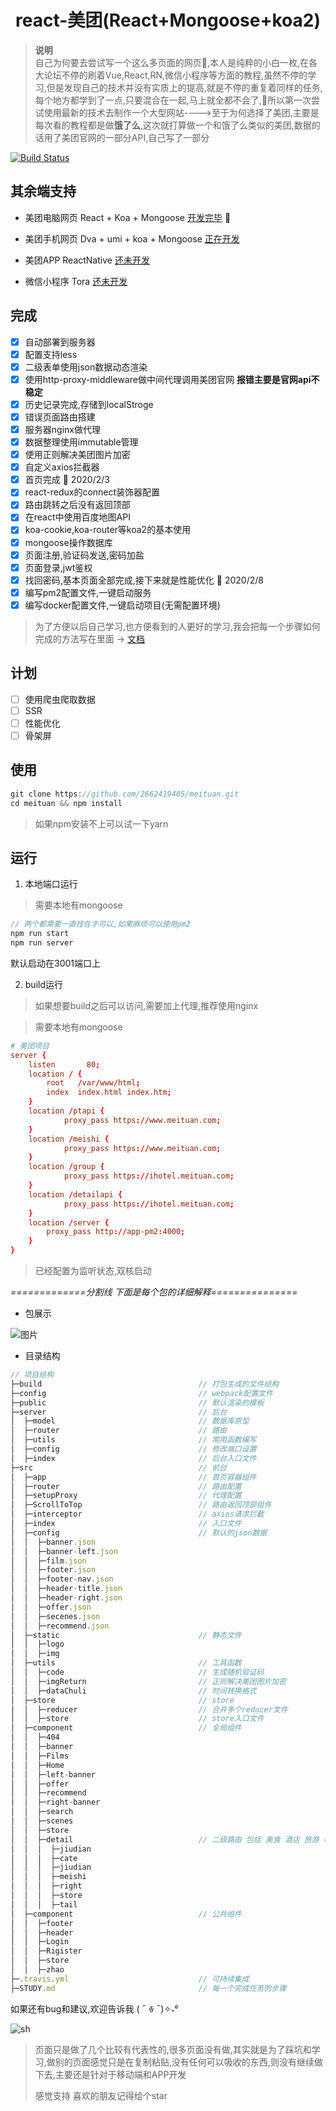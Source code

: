 <div align="center">
  
# react-美团(React+Mongoose+koa2)

</div>

> **说明** <br/>
> 自己为何要去尝试写一个这么多页面的网页:100:,本人是纯粹的小白一枚,在各大论坛不停的刷着Vue,React,RN,微信小程序等方面的教程,虽然不停的学习,但是发现自己的技术并没有实质上的提高,就是不停的重复着同样的任务,每个地方都学到了一点,只要混合在一起,马上就全都不会了,:tada:所以第一次尝试使用最新的技术去制作一个大型网站---->至于为何选择了美团,主要是每次看的教程都是做**饿了么**,这次就打算做一个和饿了么类似的美团,数据的话用了美团官网的一部分API,自己写了一部分

[![Build Status](https://www.travis-ci.org/2662419405/meituan.svg?branch=master)](https://www.travis-ci.org/2662419405/meituan)

## 其余端支持

* 美团电脑网页 React + Koa + Mongoose <a href="https://github.com/2662419405/meituan">开发完毕</a> :tada:

* 美团手机网页 Dva + umi + koa + Mongoose <a href="https://github.com/2662419405/meituanAn">正在开发</a>

* 美团APP ReactNative <a href="#">还未开发</a>

* 微信小程序 Tora <a href="#">还未开发</a>

## 完成

- [x] 自动部署到服务器
- [x] 配置支持less
- [x] 二级表单使用json数据动态渲染
- [x] 使用http-proxy-middleware做中间代理调用美团官网 **报错主要是官网api不稳定**
- [x] 历史记录完成,存储到localStroge
- [x] 错误页面路由搭建
- [x] 服务器nginx做代理
- [x] 数据整理使用immutable管理
- [x] 使用正则解决美团图片加密
- [x] 自定义axios拦截器
- [x] 首页完成 :tada: 2020/2/3
- [x] react-redux的connect装饰器配置
- [x] 路由跳转之后没有返回顶部
- [x] 在react中使用百度地图API
- [x] koa-cookie,koa-router等koa2的基本使用
- [x] mongoose操作数据库
- [x] 页面注册,验证码发送,密码加盐
- [x] 页面登录,jwt鉴权
- [x] 找回密码,基本页面全部完成,接下来就是性能优化 :rainbow: 2020/2/8
- [x] 编写pm2配置文件,一键启动服务
- [x] 编写docker配置文件,一键启动项目(无需配置环境)

> 为了方便以后自己学习,也方便看到的人更好的学习,我会把每一个步骤如何完成的方法写在里面 -> [文档](/STUDY.md)

## 计划

- [ ] 使用爬虫爬取数据
- [ ] SSR
- [ ] 性能优化
- [ ] 骨架屏

## 使用

```js
git clone https://github.com/2662419405/meituan.git
cd meituan && npm install
```

> 如果npm安装不上可以试一下yarn

## 运行

1. 本地端口运行

> 需要本地有mongoose

```js
// 两个都需要一直挂在才可以,如果麻烦可以使用pm2
npm run start
npm run server 
```

默认启动在3001端口上

2. build运行

> 如果想要build之后可以访问,需要加上代理,推荐使用nginx

> 需要本地有mongoose

```conf
# 美团项目
server {
    listen       80;
    location / {
        root   /var/www/html;
        index  index.html index.htm;
    }
    location /ptapi {
            proxy_pass https://www.meituan.com;
    }
    location /meishi {
            proxy_pass https://www.meituan.com;
    }
    location /group {
            proxy_pass https://ihotel.meituan.com;
    }
    location /detailapi {
            proxy_pass https://ihotel.meituan.com;
    }
    location /server {
        proxy_pass http://app-pm2:4000;
    }
}
```

> 已经配置为监听状态,双核启动

*=============分割线  下面是每个包的详细解释===============*

* 包展示

![图片](https://cdn.jsdelivr.net/gh/2662419405/imgs/tu/meituan.png)

* 目录结构

```js
// 项目结构
├─build                                   // 打包生成的文件结构
├─config                                  // webpack配置文件
├─public                                  // 默认渲染的模板
├─server                                  // 后台
│  ├─model                                // 数据库原型     
│  ├─router                               // 路由
│  ├─utils                                // 常用函数编写
│  ├─config                               // 修改端口设置
│  ├─index                                // 后台入口文件
├─src                                     // 前台
│  ├─app                                  // 首页容器组件
│  ├─router                               // 路由配置
│  ├─setupProxy                           // 代理配置
│  ├─ScrollToTop                          // 路由返回顶部组件
│  ├─interceptor                          // axios请求拦截
│  ├─index                                // 入口文件
│  ├─config                               // 默认的json数据
│  │  ├─banner.json
│  │  ├─banner-left.json
│  │  ├─film.json
│  │  ├─footer.json
│  │  ├─footer-nav.json
│  │  ├─header-title.json
│  │  ├─header-right.json
│  │  ├─offer.json
│  │  ├─secenes.json
│  │  ├─recommend.json
│  ├─static                               // 静态文件
│  │  ├─logo
│  │  ├─img
│  ├─utils                                // 工具函数
│  │  ├─code                              // 生成随机验证码
│  │  ├─imgReturn                         // 正则解决美团图片加密
│  │  ├─dataChuli                         // 时间转换格式
│  ├─store                                // store
│  │  ├─reducer                           // 合并多个reducer文件
│  │  ├─store                             // store入口文件
│  ├─component                            // 全局组件
│  │  ├─404
│  │  ├─banner
│  │  ├─Films
│  │  ├─Home
│  │  ├─left-banner
│  │  ├─offer
│  │  ├─recommend
│  │  ├─right-banner
│  │  ├─search
│  │  ├─scenes
│  │  ├─store
│  │  ├─detail                            // 二级路由 包括 美食 酒店 旅游 等
│  │  │  ├─jiudian
│  │  │  ├─cate
│  │  │  ├─jiudian
│  │  │  ├─meishi
│  │  │  ├─right
│  │  │  ├─store
│  │  │  ├─tail
│  ├─component                            // 公共组件
│  │  ├─footer
│  │  ├─header
│  │  ├─Login
│  │  ├─Rigister
│  │  ├─store
│  │  ├─zhao
├─.travis.yml                             // 可持续集成
├─STUDY.md                                // 每一个完成任务的步骤
```

如果还有bug和建议,欢迎告诉我  (͏ ˉ ꈊ ˉ)✧˖°

![sh](https://studyit.club/Study/qq.jpg)

>  页面只是做了几个比较有代表性的,很多页面没有做,其实就是为了踩坑和学习,做别的页面感觉只是在复制粘贴,没有任何可以吸收的东西,则没有继续做下去,主要还是针对于移动端和APP开发
> 
> 感觉支持  喜欢的朋友记得给个star  